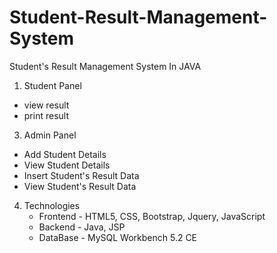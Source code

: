# Student-Result-Management-System

Student's Result Management System In JAVA 

1. Student Panel
  - view result
  - print result
  
3. Admin Panel
  - Add Student Details
  - View Student Details
  - Insert Student's Result Data
  - View Student's Result Data

4. Technologies
   - Frontend - HTML5, CSS, Bootstrap, Jquery, JavaScript
   - Backend - Java, JSP
   - DataBase - MySQL Workbench 5.2 CE
